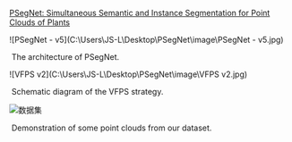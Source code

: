 [PSegNet: Simultaneous Semantic and Instance Segmentation for Point Clouds of Plants](https://downloads.spj.sciencemag.org/plantphenomics/2022/9787643.pdf)

![PSegNet - v5](C:\Users\JS-L\Desktop\PSegNet\image\PSegNet - v5.jpg)

​                                                                               The architecture of PSegNet.

![VFPS v2](C:\Users\JS-L\Desktop\PSegNet\image\VFPS v2.jpg)

​                                                                             Schematic diagram of the VFPS strategy.

![数据集](C:\Users\JS-L\Desktop\PSegNet\image\数据集.jpg)

​                                                 Demonstration of some point clouds from our dataset.